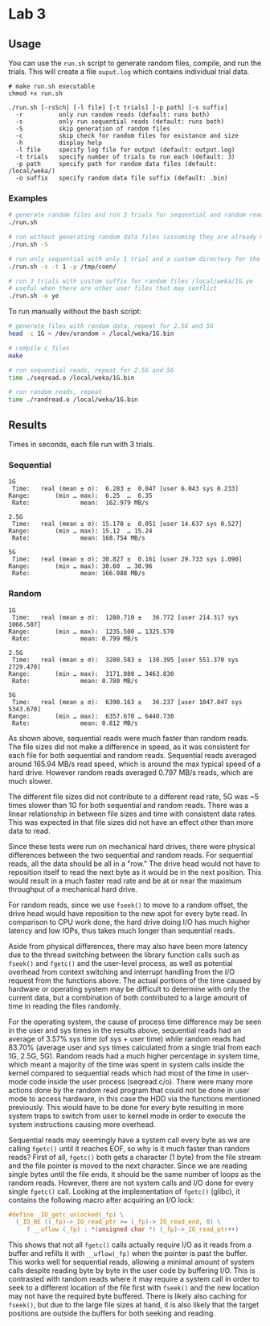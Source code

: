 # Lab 3

## Usage

You can use the `run.sh` script to generate random files, compile, and run the trials.
This will create a file `ouput.log` which contains individual trial data.

```text
# make run.sh executable
chmod +x run.sh

./run.sh [-rsSch] [-l file] [-t trials] [-p path] [-s suffix]
  -r          only run random reads (default: runs both)
  -s          only run sequential reads (default: runs both)
  -S          skip generation of random files
  -c          skip check for random files for existance and size
  -h          display help
  -l file     specify log file for output (default: output.log)
  -t trials   specify number of trials to run each (default: 3)
  -p path     specify path for random data files (default: /local/weka/)
  -o suffix   specify random data file suffix (default: .bin)
```

### Examples

```bash
# generate random files and run 3 trials for sequential and random reads for the 3 sized files
./run.sh

# run without generating random data files (assuming they are already made)
./run.sh -S

# run only sequential with only 1 trial and a custom directory for the random files
./run.sh -s -t 1 -p /tmp/coen/

# run 3 trials with custom suffix for random files /local/weka/1G.ye
# useful when there are other user files that may conflict
./run.sh -o ye
```

To run manually without the bash script:

```bash
# generate files with random data, repeat for 2.5G and 5G
head -c 1G < /dev/urandom > /local/weka/1G.bin

# compile c files
make

# run sequential reads, repeat for 2.5G and 5G
time ./seqread.o /local/weka/1G.bin

# run random reads, repeat
time ./randread.o /local/weka/1G.bin
```

## Results

Times in seconds, each file run with 3 trials.

### Sequential

```text
1G
 Time:   real (mean ± σ):  6.283 ±  0.047 [user 6.043 sys 0.233]
Range:       (min … max):  6.25  …  6.35
 Rate:              mean:  162.979 MB/s

2.5G
 Time:   real (mean ± σ): 15.170 ±  0.051 [user 14.637 sys 0.527]
Range:       (min … max): 15.12  … 15.24
 Rate:              mean: 168.754 MB/s

5G
 Time:   real (mean ± σ): 30.827 ±  0.161 [user 29.733 sys 1.090]
Range:       (min … max): 30.60  … 30.96
 Rate:              mean: 166.088 MB/s
```

### Random

```text
1G
 Time:   real (mean ± σ):  1280.710 ±   36.772 [user 214.317 sys 1066.507]
Range:       (min … max):  1235.500 … 1325.570
 Rate:              mean: 0.799 MB/s

2.5G
 Time:   real (mean ± σ):  3280.583 ±  130.395 [user 551.370 sys 2729.470]
Range:       (min … max):  3171.080 … 3463.830
 Rate:              mean: 0.780 MB/s

5G
 Time:   real (mean ± σ):  6390.163 ±   36.237 [user 1047.047 sys 5343.670]
Range:       (min … max):  6357.670 … 6440.730
 Rate:              mean: 0.812 MB/s
```

As shown above, sequential reads were much faster than random reads.
The file sizes did not make a difference in speed, as it was consistent for each file for both sequential and random reads. Sequential reads averaged around 165.94 MB/s read speed, which is around the max typical speed of a hard drive. However random reads averaged 0.797 MB/s reads, which are much slower.

The different file sizes did not contribute to a different read rate, 5G was ~5 times slower than 1G for both sequential and random reads. There was a linear relationship in between file sizes and time with consistent data rates. This was expected in that file sizes did not have an effect other than more data to read.

Since these tests were run on mechanical hard drives, there were physical differences between the two sequential and random reads. For sequential reads, all the data should be all in a "row." The drive head would not have to reposition itself to read the next byte as it would be in the next position. This would result in a much faster read rate and be at or near the maximum throughput of a mechanical hard drive.

For random reads, since we use `fseek()` to move to a random offset, the drive head would have reposition to the new spot for every byte read. In comparison to CPU work done, the hard drive doing I/O has much higher latency and low IOPs, thus takes much longer than sequential reads.

Aside from physical differences, there may also have been more latency due to the thread switching between the library function calls such as `fseek()` and `fgetc()` and the user-level process, as well as potential overhead from context switching and interrupt handling from the I/O request from the functions above. The actual portions of the time caused by hardware or operating system may be difficult to determine with only the current data, but a combination of both contributed to a large amount of time in reading the files randomly.

For the operating system, the cause of process time difference may be seen in the user and sys times in the results above, sequential reads had an average of 3.57% sys time (of sys + user time) while random reads had 83.70% (average user and sys times calculated from a single trial from each 1G, 2.5G, 5G). Random reads had a much higher percentage in system time, which meant a majority of the time was spent in system calls inside the kernel compared to sequential reads which had most of the time in user-mode code inside the user process (seqread.c/o). There were many more actions done by the random read program that could not be done in user mode to access hardware, in this case the HDD via the functions mentioned previously. This would have to be done for every byte resulting in more system traps to switch from user to kernel mode in order to execute the system instructions causing more overhead.

Sequential reads may seemingly have a system call every byte as we are calling `fgetc()` until it reaches EOF, so why is it much faster than random reads? First of all, `fgetc()` both gets a character (1 byte) from the file stream and the file pointer is moved to the next character. Since we are reading single bytes until the file ends, it should be the same number of loops as the random reads. However, there are not system calls and I/O done for every single `fgetc()` call. Looking at the implementation of `fgetc()` (glibc), it contains the following macro after acquiring an I/O lock:

```c
#define _IO_getc_unlocked(_fp) \
  (_IO_BE ((_fp)->_IO_read_ptr >= (_fp)->_IO_read_end, 0) \
     ? __uflow (_fp) : *(unsigned char *) (_fp)->_IO_read_ptr++)
```

This shows that not all `fgetc()` calls actually require I/O as it reads from a buffer and refills it with `__uflow(_fp)` when the pointer is past the buffer. This works well for sequential reads, allowing a minimal amount of system calls despite reading byte by byte in the user code by buffering I/O. This is contrasted with random reads where it may require a system call in order to seek to a different location of the file first with `fseek()` and the new location may not have the required byte buffered. There is likely also caching for `fseek()`, but due to the large file sizes at hand, it is also likely that the target positions are outside the buffers for both seeking and reading.
